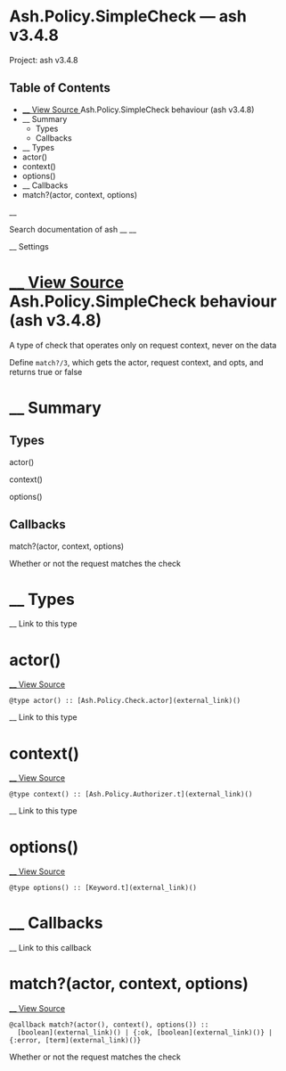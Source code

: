 # Ash.Policy.SimpleCheck — ash v3.4.8

Project: ash v3.4.8

## Table of Contents

- [ __ View Source ](external_link) Ash.Policy.SimpleCheck behaviour (ash v3.4.8)
- __ Summary
  - Types
  - Callbacks
- __ Types
- actor()
- context()
- options()
- __ Callbacks
- match?(actor, context, options)

__

Search documentation of ash __ __

__ Settings

#  [ __ View Source ](external_link) Ash.Policy.SimpleCheck behaviour (ash v3.4.8)

A type of check that operates only on request context, never on the data

Define `match?/3`, which gets the actor, request context, and opts, and returns true or false

#  __ Summary

##  Types

actor()

context()

options()

##  Callbacks

match?(actor, context, options)

Whether or not the request matches the check

#  __ Types

__ Link to this type

# actor()

[ __ View Source ](external_link)
    
    
    @type actor() :: [Ash.Policy.Check.actor](external_link)()

__ Link to this type

# context()

[ __ View Source ](external_link)
    
    
    @type context() :: [Ash.Policy.Authorizer.t](external_link)()

__ Link to this type

# options()

[ __ View Source ](external_link)
    
    
    @type options() :: [Keyword.t](external_link)()

#  __ Callbacks

__ Link to this callback

# match?(actor, context, options)

[ __ View Source ](external_link)
    
    
    @callback match?(actor(), context(), options()) ::
      [boolean](external_link)() | {:ok, [boolean](external_link)()} | {:error, [term](external_link)()}

Whether or not the request matches the check
